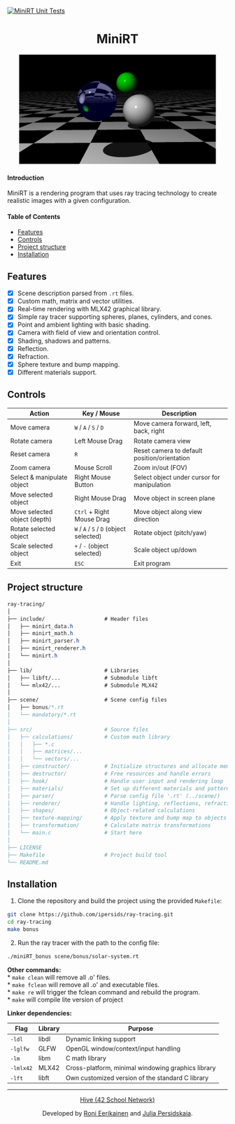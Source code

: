 [![MiniRT Unit Tests](https://github.com/ipersids/ray-tracing/actions/workflows/unit-tests.yml/badge.svg)](https://github.com/ipersids/ray-tracing/actions/workflows/unit-tests.yml)

<div align="center">

<h1>MiniRT</h1> 

<picture>
<img alt="Example of simple scene." src="tests/imgs/scene01.png" height="250">
</picture>

</div>

#### Introduction   
MiniRT is a rendering program that uses ray tracing technology to create realistic images with a given configuration.  

#### Table of Contents  
- [Features](#features)  
- [Controls](#controls)
- [Project structure](#project-structure)  
- [Installation](#installation)  

## Features  

- [x] Scene description parsed from `.rt` files.  
- [x] Custom math, matrix and vector utilities.   
- [x] Real-time rendering with MLX42 graphical library.  
- [x] Simple ray tracer supporting spheres, planes, cylinders, and cones.  
- [x] Point and ambient lighting with basic shading.  
- [x] Camera with field of view and orientation control.  
- [x] Shading, shadows and patterns.
- [x] Reflection.
- [x] Refraction.
- [x] Sphere texture and bump mapping.
- [x] Different materials support.

## Controls

| Action                                 | Key / Mouse                             | Description                                      |
|----------------------------------------|-----------------------------------------|--------------------------------------------------|
| Move camera                            | `W` / `A` / `S` / `D`                   | Move camera forward, left, back, right           |
| Rotate camera                          | Left Mouse Drag                         | Rotate camera view                               |
| Reset camera                           | `R`                                     | Reset camera to default position/orientation     |
| Zoom camera                            | Mouse Scroll                            | Zoom in/out (FOV)                                |
| Select & manipulate object             | Right Mouse Button                      | Select object under cursor for manipulation      |
| Move selected object                   | Right Mouse Drag                        | Move object in screen plane                      |
| Move selected object (depth)           | `Ctrl` + Right Mouse Drag               | Move object along view direction                 |
| Rotate selected object                 | `W` / `A` / `S` / `D` (object selected) | Rotate object (pitch/yaw)                        |
| Scale selected object                  | `+` / `-` (object selected)             | Scale object up/down                             |
| Exit                                   | `ESC`                                   | Exit program                                     |

## Project structure

```css
ray-tracing/
│
├── include/                   # Header files
│   ├── minirt_data.h
│   ├── minirt_math.h
│   ├── minirt_parser.h
│   ├── minirt_renderer.h
│   └── minirt.h
│
├── lib/                       # Libraries
│   ├── libft/...              # Submodule libft
│   └── mlx42/...              # Submodule MLX42
│
├── scene/                     # Scene config files
│   ├── bonus/*.rt
│   └── mandatory/*.rt
│
├── src/                       # Source files
│   ├── calculations/          # Custom math library
│   │   ├── *.c
│   │   ├── matrices/...
│   │   └── vectors/...
│   ├── constructor/           # Initialize structures and allocate memory
│   ├── destructor/            # Free resources and handle errors
│   ├── hook/                  # Handle user input and rendering loop
│   ├── materials/             # Set up different materials and patterns
│   ├── parser/                # Parse config file '.rt' (../scene/)
│   ├── renderer/              # Handle lighting, reflections, refractions, and rays
│   ├── shapes/                # Object-related calculations
│   ├── texture-mapping/       # Apply texture and bump map to objects
│   ├── transformation/        # Calculate matrix transformations
│   └── main.c                 # Start here
│
├── LICENSE
├── Makefile                   # Project build tool
└── README.md

```   

## Installation   

1. Clone the repository and build the project using the provided `Makefile`:  
```bash
git clone https://github.com/ipersids/ray-tracing.git
cd ray-tracing
make bonus
```   

2. Run the ray tracer with the path to the config file:  
```bash
./miniRT_bonus scene/bonus/solar-system.rt
```  

**Other commands:**  
	* `make clean` will remove all .o' files.  
	* `make fclean` will remove all .o' and executable files.  
	* `make re` will trigger the fclean command and rebuild the program.  
	* `make` will compile lite version of project  

**Linker dependencies:**   

| Flag | Library | Purpose|
|------|---------|--------|
| `-ldl` | libdl | Dynamic linking support |
| `-lglfw` | GLFW | OpenGL window/context/input handling |
| `-lm` | libm | C math library |
| `-lmlx42`| MLX42 | Cross-platform, minimal windowing graphics library |
| `-lft`  | libft |  Own customized version of the standard C library |   

________  
<div align="center">

<p><a href="https://www.hive.fi/en/curriculum">Hive (42 School Network)</a></p>  
<p>Developed by <a href="https://github.com/EggInAVest">Roni Eerikainen</a> and <a href="https://github.com/ipersids">Julia Persidskaia</a>.</p>

</div>
